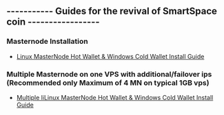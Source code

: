 ----------- Guides for the revival of SmartSpace coin -----------------
-----------------------------------------------------------------------

### Masternode Installation
* [Linux MasterNode Hot Wallet & Windows Cold Wallet Install Guide](guides/auto_guide.md)

### Multiple Masternode on one VPS with additional/failover ips (Recommended only Maximum of 4 MN on typical 1GB vps)
* [Multiple liLinux MasterNode Hot Wallet & Windows Cold Wallet Install Guide](guides/multi_auto_guide.md)